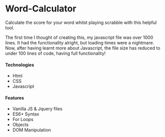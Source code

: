 # Word-Calculator
Calculate the score for your word whilst playing scrabble with this helpful tool.

The first time I thought of creating this, my javascript file was over 1000 lines. It had the functionality alright, but loading times were a nightmare.
Now, after having learnt more about Javascript, the file size has reduced to under 100 lines of code, having full functionality!

#### Technologies
  - Html
  - CSS
  - Javascript
  

#### Features
  - Vanilla JS & Jquery files
  - ES6+ Syntax
  - For Loops
  - Objects
  - DOM Manipulation
